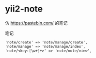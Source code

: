 # yii2-note

仿 https://pastebin.com/ 的笔记

笔记


    'note/create' => 'note/manage/create',
    'note/manage' => 'note/manage/index',
    'note/<key:[\w+]+>' => 'note/note/view',